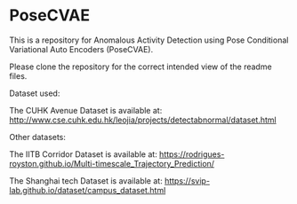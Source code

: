 # PoseCVAE
This is a repository for Anomalous Activity Detection using Pose Conditional Variational Auto Encoders (PoseCVAE).

Please clone the repository for the correct intended view of the readme files.

Dataset used:

The CUHK Avenue Dataset is available at: http://www.cse.cuhk.edu.hk/leojia/projects/detectabnormal/dataset.html

Other datasets:

The IITB Corridor Dataset is available at: https://rodrigues-royston.github.io/Multi-timescale_Trajectory_Prediction/

The Shanghai tech Dataset is available at: https://svip-lab.github.io/dataset/campus_dataset.html
